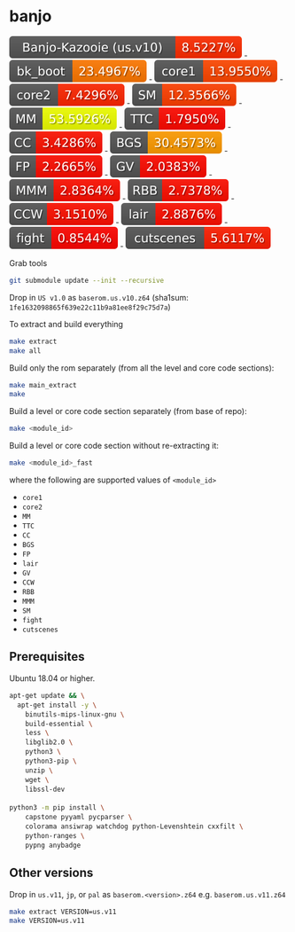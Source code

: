 # banjo

<img src="./progress/progress_total.svg">
- <img src="./progress/progress_bk_boot.svg"> 
- <img src="./progress/progress_core1.svg">  
- <img src="./progress/progress_core2.svg">  
- <img src="./progress/progress_SM.svg">
- <img src="./progress/progress_MM.svg">
- <img src="./progress/progress_TTC.svg">
- <img src="./progress/progress_CC.svg">
- <img src="./progress/progress_BGS.svg">
- <img src="./progress/progress_FP.svg">
- <img src="./progress/progress_GV.svg">
- <img src="./progress/progress_MMM.svg">
- <img src="./progress/progress_RBB.svg">
- <img src="./progress/progress_CCW.svg">
- <img src="./progress/progress_lair.svg">
- <img src="./progress/progress_fight.svg">
- <img src="./progress/progress_cutscenes.svg">


Grab tools

```sh
git submodule update --init --recursive
```

Drop in `US v1.0` as `baserom.us.v10.z64` (sha1sum: `1fe1632098865f639e22c11b9a81ee8f29c75d7a`)

To extract and build everything

```sh
make extract
make all
```

Build only the rom separately (from all the level and core code sections): 

```sh
make main_extract
make
```

Build a level or core code section separately (from base of repo): 


```sh
make <module_id>
```

Build a level or core code section without re-extracting it: 


```sh
make <module_id>_fast
```

where the following are supported values of `<module_id>`
- `core1` 
- `core2` 
- `MM` 
- `TTC` 
- `CC` 
- `BGS` 
- `FP` 
- `lair` 
- `GV` 
- `CCW` 
- `RBB` 
- `MMM` 
- `SM` 
- `fight` 
- `cutscenes`

## Prerequisites

Ubuntu 18.04 or higher.

```sh
apt-get update && \
  apt-get install -y \
    binutils-mips-linux-gnu \
    build-essential \
    less \
    libglib2.0 \
    python3 \
    python3-pip \
    unzip \
    wget \
    libssl-dev

python3 -m pip install \
    capstone pyyaml pycparser \
    colorama ansiwrap watchdog python-Levenshtein cxxfilt \
    python-ranges \
    pypng anybadge
```

## Other versions

Drop in `us.v11`, `jp`, or `pal` as `baserom.<version>.z64` e.g. `baserom.us.v11.z64`

```sh
make extract VERSION=us.v11
make VERSION=us.v11
```
